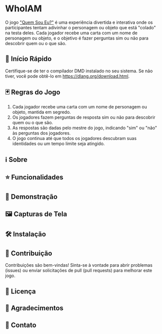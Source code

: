 #  WhoIAM 

O jogo ["Quem Sou Eu?"](https://tempolivre.umcomo.com.br/artigo/jogo-quem-sou-eu-perguntas-regras-e-ideias-29264.html) é uma experiência divertida e interativa onde os participantes tentam adivinhar o personagem ou objeto que está "colado" na testa deles. Cada jogador recebe uma carta com um nome de personagem ou objeto, e o objetivo é fazer perguntas sim ou não para descobrir quem ou o que são.


## 🚀 Início Rápido
Certifique-se de ter o compilador DMD instalado no seu sistema. Se não tiver, você pode obtê-lo em https://dlang.org/download.html.

## 🃏 Regras do Jogo
1. Cada jogador recebe uma carta com um nome de personagem ou objeto, mantida em segredo.
2. Os jogadores fazem perguntas de resposta sim ou não para descobrir quem ou o que são.
3. As respostas são dadas pelo mestre do jogo, indicando "sim" ou "não" às perguntas dos jogadores.
4. O jogo continua até que todos os jogadores descubram suas identidades ou um tempo limite seja atingido.

## ℹ️ Sobre

## ⭐ Funcionalidades

## 🎥 Demonstração

## 🖼️ Capturas de Tela

## 🛠️ Instalação


## 🤝 Contribuição
Contribuições são bem-vindas! Sinta-se à vontade para abrir problemas (issues) ou enviar solicitações de pull (pull requests) para melhorar este jogo.

## 📝 Licença


## 🙏 Agradecimentos

## 📧 Contato
